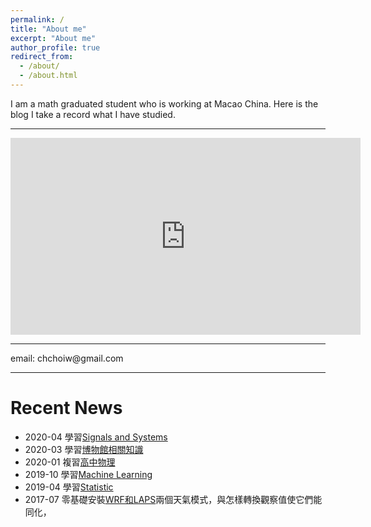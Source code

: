 ```yaml
---
permalink: /
title: "About me"
excerpt: "About me"
author_profile: true
redirect_from: 
  - /about/
  - /about.html
---
```


I am a math graduated student who is working at Macao China. Here is the blog I take a record what I have studied.
<hr>

<iframe width="560" height="315" src="https://www.youtube.com/embed/U7DUlTANnvs" frameborder="0" allow="accelerometer; autoplay; clipboard-write; encrypted-media; gyroscope; picture-in-picture" allowfullscreen></iframe>

<hr>
email: chchoiw@gmail.com
<hr>

# Recent News
* 2020-04
  學習[Signals and Systems](/categories/#signals-and-systems)
* 2020-03
  學習[博物館相關知識](/categories/#museum)
* 2020-01
  複習[高中物理](/categories/#high-school-physics)
* 2019-10
  學習[Machine Learning](/categories/#machine-learning)
* 2019-04
  學習[Statistic](/categories/#statistic)
* 2017-07
  零基礎安裝[WRF和LAPS](/categories/#numerical-weather-model)兩個天氣模式，與怎樣轉換觀察值使它們能同化，


